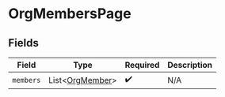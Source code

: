 # OrgMembersPage


## Fields

| Field                                               | Type                                                | Required                                            | Description                                         |
| --------------------------------------------------- | --------------------------------------------------- | --------------------------------------------------- | --------------------------------------------------- |
| `members`                                           | List<[OrgMember](../../models/shared/OrgMember.md)> | :heavy_check_mark:                                  | N/A                                                 |